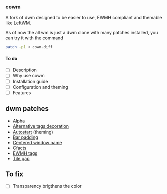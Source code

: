 ### cowm
A fork of dwm designed to be easier to use, EWMH compliant and themable like [LeftWM](https://github.com/leftwm/leftwm).

As of now the all wm is just a dwm clone with many patches installed, you can try it with the command
```bash
patch -p1 < cowm.diff
```

#### To do
- [ ] Description
- [ ] Why use cowm
- [ ] Installation guide
- [ ] Configuration and theming
- [ ] Features

## dwm patches
- [Alpha](https://dwm.suckless.org/patches/alpha/)
- [Alternative tags decoration](https://dwm.suckless.org/patches/alttagsdecoration/)
- [Autostart](https://dwm.suckless.org/patches/autostart/) (theming)
- [Bar padding](https://dwm.suckless.org/patches/barpadding/)
- [Centered window name](https://dwm.suckless.org/patches/centeredwindowname/)
- [Cfacts](https://dwm.suckless.org/patches/cfacts/)
- [EWMH tags](https://dwm.suckless.org/patches/ewmhtags/)
- [Tile gap](https://dwm.suckless.org/patches/tilegap/)

## To fix
- [ ] Transparency brigthens the color
